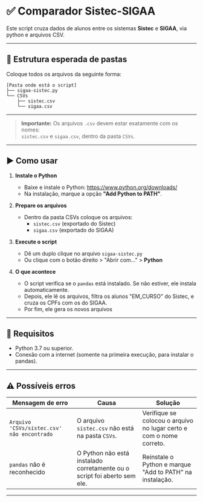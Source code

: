 # ✅ Comparador Sistec-SIGAA

Este script cruza dados de alunos entre os sistemas **Sistec** e **SIGAA**, via python e arquivos CSV.

---

## 📁 Estrutura esperada de pastas

Coloque todos os arquivos da seguinte forma:

```
[Pasta onde está o script]
├── sigaa-sistec.py 
└── CSVs 
    ├── sistec.csv 
    └── sigaa.csv 
```

---

> **Importante:** Os arquivos `.csv` devem estar exatamente com os nomes:  
> `sistec.csv` e `sigaa.csv`, dentro da pasta `CSVs`.

---

## ▶️ Como usar

1. **Instale o Python**
   - Baixe e instale o Python: https://www.python.org/downloads/
   - Na instalação, marque a opção **"Add Python to PATH"**.

2. **Prepare os arquivos**
   - Dentro da pasta CSVs coloque os arquivos:
     - `sistec.csv` (exportado do Sistec)
     - `sigaa.csv` (exportado do SIGAA)

3. **Execute o script**
   - Dê um duplo clique no arquivo `sigaa-sistec.py`
   - Ou clique com o botão direito > "Abrir com..." > **Python**

4. **O que acontece**
   - O script verifica se o `pandas` está instalado. Se não estiver, ele instala automaticamente.
   - Depois, ele lê os arquivos, filtra os alunos "EM_CURSO" do Sistec, e cruza os CPFs com os do SIGAA.
   - Por fim, ele gera os novos arquivos

---

## 📌 Requisitos

- Python 3.7 ou superior.
- Conexão com a internet (somente na primeira execução, para instalar o pandas).

---

## ⚠️ Possíveis erros

| Mensagem de erro                              | Causa                                                | Solução                                                       |
|-----------------------------------------------|-------------------------------------------------------|----------------------------------------------------------------|
| `Arquivo 'CSVs/sistec.csv' não encontrado`    | O arquivo `sistec.csv` não está na pasta `CSVs`.     | Verifique se colocou o arquivo no lugar certo e com o nome correto. |
| `pandas` não é reconhecido                    | O Python não está instalado corretamente ou o script foi aberto sem ele. | Reinstale o Python e marque "Add to PATH" na instalação.         |

---


